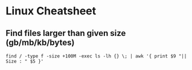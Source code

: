 # Linux Cheatsheet 

## Find files larger than given size (gb/mb/kb/bytes) 
```
find / -type f -size +100M -exec ls -lh {} \; | awk '{ print $9 "|| Size : " $5 }'
```
